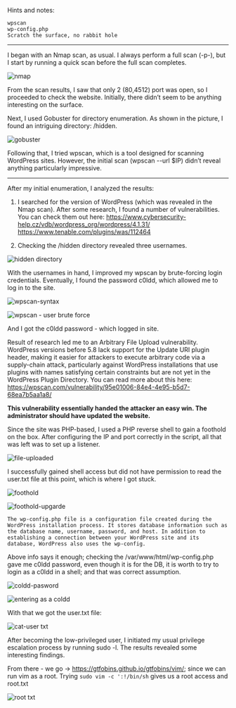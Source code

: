 Hints and notes:

    wpscan
    wp-config.php
    Scratch the surface, no rabbit hole

----------------------------------------------------------------------------------------------------------------------------------------------------------------------------

I began with an Nmap scan, as usual. I always perform a full scan (-p-), but I start by running a quick scan before the full scan completes.

![nmap](https://github.com/user-attachments/assets/6e76272b-f1eb-485f-827e-e7fc9a1a12b2)

From the scan results, I saw that only 2 (80,4512) port was open, so I proceeded to check the website. Initially, there didn’t seem to be anything interesting on the surface.

Next, I used Gobuster for directory enumeration. As shown in the picture, I found an intriguing directory: /hidden.

![gobuster](https://github.com/user-attachments/assets/2b4b7b70-1864-420d-b52f-9aeeb2109d3b)

Following that, I tried wpscan, which is a tool designed for scanning WordPress sites. However, the initial scan (wpscan --url $IP) didn’t reveal anything particularly impressive.

---------------------------------------------------------------------------------------------------------------------------------------------------------------------------

After my initial enumeration, I analyzed the results:

1) I searched for the version of WordPress (which was revealed in the Nmap scan). After some research, I found a number of vulnerabilities. You can check them out here:  https://www.cybersecurity-help.cz/vdb/wordpress_org/wordpress/4.1.31/
https://www.tenable.com/plugins/was/112464

3) Checking the /hidden directory revealed three usernames.

![hidden directory](https://github.com/user-attachments/assets/3fd187fb-5094-40ef-bf9f-513ea5b2451f)

With the usernames in hand, I improved my wpscan by brute-forcing login credentials. Eventually, I found the password c0ldd, which allowed me to log in to the site.

![wpscan-syntax](https://github.com/user-attachments/assets/f46e65e2-137a-41e5-bd34-bde5e64dd74d)

![wpscan - user brute force](https://github.com/user-attachments/assets/3c0475e0-d7df-4216-b145-2c39aecae523)

And I got the c0ldd password - which logged in site.

Result of research led me to an Arbitrary File Upload vulnerability. WordPress versions before 5.8 lack support for the Update URI plugin header, making it easier for attackers to execute arbitrary code via a supply-chain attack, particularly against WordPress installations that use plugins with names satisfying certain constraints but are not yet in the WordPress Plugin Directory. You can read more about this here: https://wpscan.com/vulnerability/95e01006-84e4-4e95-b5d7-68ea7b5aa1a8/

**This vulnerability essentially handed the attacker an easy win. The administrator should have updated the website.**

Since the site was PHP-based, I used a PHP reverse shell to gain a foothold on the box. After configuring the IP and port correctly in the script, all that was left was to set up a listener.

![file-uploaded](https://github.com/user-attachments/assets/3fdb84ae-3e18-40a8-82a2-7776543d8a64)


I successfully gained shell access but did not have permission to read the user.txt file at this point, which is where I got stuck. 

![foothold](https://github.com/user-attachments/assets/fdf417be-cb0d-492b-9359-0e32605ca680)

![foothold-upgarde](https://github.com/user-attachments/assets/b560dd08-5b3f-4e6b-ab21-987021660550)


`The wp-config.php file is a configuration file created during the WordPress installation process. It stores database information such as the database name, username, password, and host. In addition to establishing a connection between your WordPress site and its database, WordPress also uses the wp-config.`

Above info says it enough; checking the /var/www/html/wp-config.php gave me c0ldd password, even though it is for the DB, it is worth to try to login as a c0ldd in a shell; and that was correct assumption.

![coldd-pasword](https://github.com/user-attachments/assets/c4b9eda8-eb71-42ad-8182-65ca9cf23d6a)

![entering as a coldd](https://github.com/user-attachments/assets/ab59e55a-0acf-4968-b605-516bd5276cde)

With that we got the user.txt file:

![cat-user txt](https://github.com/user-attachments/assets/2751ddee-d0e4-4104-9ab6-f78cb4f3a403)

After becoming the low-privileged user, I initiated my usual privilege escalation process by running sudo -l. The results revealed some interesting findings.

From there - we go -> https://gtfobins.github.io/gtfobins/vim/; since we can run vim as a root. Trying `sudo vim -c ':!/bin/sh` gives us a root access and root.txt

![root txt](https://github.com/user-attachments/assets/afea3fee-3e15-4479-9b1d-0095c8c1958b)
